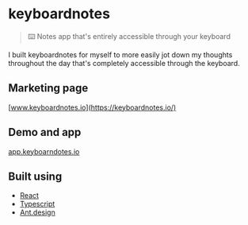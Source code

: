 # keyboardnotes

> ⌨️ Notes app that's entirely accessible through your keyboard

I built keyboardnotes for myself to more easily jot down my thoughts throughout the day that's completely accessible through the keyboard.

## Marketing page

[www.keyboardnotes.io](https://keyboardnotes.io/)

## Demo and app

[app.keyboarndotes.io](https://app.keyboardnotes.io/)

## Built using

- [React](https://reactjs.org/)
- [Typescript](https://www.typescriptlang.org/)
- [Ant.design](https://ant.design/)
